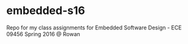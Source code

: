 # embedded-s16
Repo for my class assignments for Embedded Software Design - ECE 09456 Spring 2016 @ Rowan
